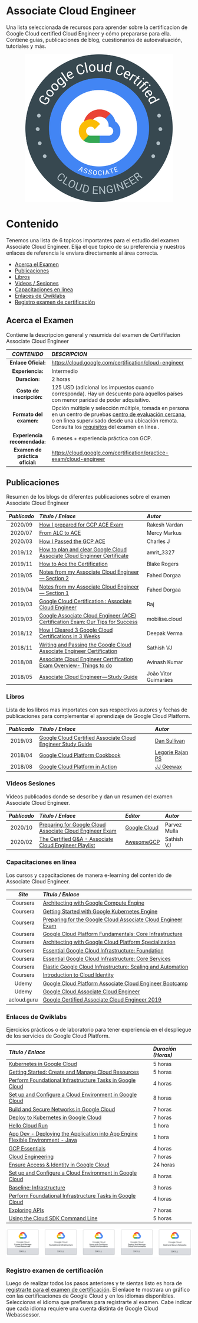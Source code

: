 # Associate Cloud Engineer


Una lista seleccionada de recursos para aprender sobre la certificacion de Google Cloud certified Cloud Engineer y cómo prepararse para ella. Contiene guías, publicaciones de blog, cuestionarios de autoevaluación, tutoriales y más.

<div align="center"> 
  
   ![alt text](imagenes/Associate-Cloud-Engineer.png "Associate Cloud Engineer")
</div>

# Contenido

Tenemos una lista de 6 topicos importantes para el estudio del examen Associate Cloud Engineer. Elija el que topico de su preferencia y nuestros enlaces de referencia le enviara directamente al área correcta.

- [Acerca el Examen ](#Acerca-el-Examen )
- [Publicaciones](#Publicaciones)
- [Libros](#Libros)
- [Videos / Sesiones](#Videos-Sesiones)
- [Capacitaciones en línea](#Capacitaciones-en-línea)
- [Enlaces de Qwiklabs](#Enlaces-de-Qwiklabs)
- [Registro examen de certificación](#Registro-examen-de-certificación)


## Acerca el Examen 
Contiene la descripcion general y resumida del examen de Certififacion Associate Cloud Engineer
<div align="center"> 

|***CONTENIDO*** | ***DESCRIPCION***|
| :---:|    :---      |
| **Enlace Oficial:** | https://cloud.google.com/certification/cloud-engineer | 
| **Experiencia:** | Intermedio | 
| **Duracion:** | 2 horas | 
| **Costo de inscripción:** | 125 USD (adicional los impuestos cuando corresponda). Hay un descuento para aquellos países con menor paridad de poder adquisitivo. | 
| **Formato del examen:** | Opción múltiple y selección múltiple, tomada en persona en un centro de pruebas [ centro de evaluación cercana](https://www.kryteriononline.com/Locate-Test-Center), o en línea supervisado desde una ubicación remota. Consulta los  [requisitos](https://www.webassessor.com/wa.do?page=certInfo&branding=GOOGLECLOUD&tabs=13) del examen en línea . | 
| **Experiencia recomendada:** | 6 meses + experiencia práctica con GCP. | 
| **Examen de práctica oficial:** | https://cloud.google.com/certification/practice-exam/cloud-engineer | 
</div>

## Publicaciones

Resumen de los blogs de diferentes publicaciones sobre el examen Associate Cloud Engineer

| ***Publicado*** | ***Título / Enlace*** | ***Autor*** |
| :---:         |     :---      |          :--- |
| 2020/09 | [How I prepared for GCP ACE Exam](https://rakeshvardan.hashnode.dev/how-i-prepared-for-google-cloud-certified-associate-cloud-engineer-exam) | Rakesh Vardan |
| 2020/07 | [From ALC to ACE](https://medium.com/@MercyMarkus/from-alc-to-google-certified-associate-cloud-engineer-b7e5707f9bf0) | Mercy Markus |
| 2020/03 | [How I Passed the GCP ACE](https://medium.com/@charles_j/how-i-passed-the-google-cloud-associate-engineer-certification-63a0fd932057) | Charles J |
| 2019/12 | [How to plan and clear Google Cloud Associate Cloud Enginner Certificate](http://www.legendshub.com/blog/2019/12/24/how-to-plan-and-clear-google-cloud-associate-certificate-legendshub-blog/) | amrit_3327 |
| 2019/11 | [How to Ace the Certification](https://telegraphhillsoftware.com/google-cloud-certification-ace/) | Blake Rogers |
| 2019/05 | [Notes from my Associate Cloud Engineer — Section 2](https://medium.com/@fahed.dorgaa/notes-from-my-google-cloud-associate-cloud-engineer-section-2-5469797b1079) | Fahed Dorgaa |
| 2019/04 | [Notes from my Associate Cloud Engineer — Section 1](https://medium.com/@fahed.dorgaa/i-have-passed-the-associate-cloud-engineer-exam-373076d07288) | Fahed Dorgaa |
| 2019/03 | [Google Cloud Certification : Associate Cloud Engineer](https://medium.com/devopslinks/google-cloud-certification-associate-cloud-engineer-dc25765a23e2) | Raj |
| 2019/03 | [Google Associate Cloud Engineer (ACE) Certification Exam: Our Tips for Success](https://www.mobilise.cloud/blog/google-associate-cloud-engineer-exam) | mobilise.cloud |
| 2018/12 | [How I Cleared 3 Google Cloud Certifications in 3 Weeks](https://medium.com/@yesdeepakverma/how-i-cleared-all-3-google-cloud-certifications-in-3-weeks-f5591aa22572) | Deepak Verma | 
| 2018/11 | [Writing and Passing the Google Cloud Associate Engineer Certification](https://medium.com/@sathishvj/writing-and-passing-the-google-cloud-associate-engineer-certification-a60c2f6d99c2) | Sathish VJ |
| 2018/08 | [Associate Cloud Engineer Certification Exam Overview- Things to do](https://medium.com/@achilleslinux/associate-cloud-engineer-certification-exam-overview-things-to-do-466c7b9a2885) | Avinash Kumar |
| 2018/05 | [Associate Cloud Engineer — Study Guide](https://medium.com/@joaovitor/associate-cloud-engineer-study-guide-cf7e74da1bb6) | João Vitor Guimarães |

### Libros

Lista de los libros mas importates con sus respectivos autores y fechas de publicaciones para complementar el aprendizaje de Google Cloud Platform.

| ***Publicado*** | ***Título / Enlace*** | ***Autor*** |
| :---:         |     :---     |       :--- |
|2019/03 | [Google Cloud Certified Associate Cloud Engineer Study Guide](https://www.google.com/search?q=official+google+cloud+certified+associate+cloud+engineer+study+guide) | [Dan Sullivan](https://www.google.com/search?sa=X&biw=1536&bih=731&sxsrf=ALeKk02b_f2l0dihSFstzyHnaJpovXxgzA:1605549031345&q=Dan+Sullivan&stick=H4sIAAAAAAAAAOPgE-LVT9c3NMwwqMwpyqsoUOIBc8uys4tNjMq0ZLKTrfST8vOz9cuLMktKUvPiy_OLsq0SS0sy8osWsfK4JOYpBJfm5GSWJebtYGUEAGivc-JPAAAA&ved=2ahUKEwiqzrqd0IftAhVrIbkGHSHgAbgQmxMoATAYegQIExAD) |
|2018/04 | [Google Cloud Platform Cookbook](https://www.google.com/search?q=Google+Cloud+Platform+Cookbook+by+Legorie+Rajan+PS) |[Legorie Rajan PS](https://www.google.com/search?sa=X&biw=1536&bih=731&sxsrf=ALeKk00DU0aXfKr-3JXeQvwSb_8mfM6eWg:1605548936281&q=Legorie+Rajan&stick=H4sIAAAAAAAAAOPgE-LVT9c3NEzPMEuqMC8xUIJys5OyTYrLi7RkspOt9JPy87P1y4syS0pS8-LL84uyrRJLSzLyixax8vqkpucXZaYqBCVmJebtYGUEAC-gW55RAAAA&ved=2ahUKEwihspDwz4ftAhX9JrkGHY0-D3oQmxMoATAYegQIFBAD&cshid=1605549059640179)  |
|2018/08 | [Google Cloud Platform in Action](https://www.google.com/search?q=Google+Cloud+Platform+in+Action+JJ+Geewax) |[JJ Geewax](https://www.google.com/search?sa=X&biw=1536&bih=731&sxsrf=ALeKk016K9ih0qCzNLiVMhdAjq4uphBinA:1605549138155&q=JJ+Geewax&stick=H4sIAAAAAAAAAOPgE-LVT9c3NEw2tcwuNC5IU4Jw0wyNsoqLSjK0ZLKTrfST8vOz9cuLMktKUvPiy_OLsq0SS0sy8osWsXJ6eSm4p6aWJ1bsYGUEAPptTitNAAAA&ved=2ahUKEwjQ67HQ0IftAhVsL7kGHb2SDfQQmxMoATAZegQIERAD)  |

### Videos Sesiones

Videos publicados donde se describe y dan un resumen del examen Associate Cloud Engineer.

| ***Publicado*** | ***Título / Enlace*** | ***Editor*** | ***Autor*** |
| :---:         |     :---     |     :---       |          :--- |
|2020/10 | [Preparing for Google Cloud Associate Cloud Engineer Exam](https://youtu.be/RbIbS0YMFs4) |  [Google Cloud](https://www.youtube.com/channel/UCTMRxtyHoE3LPcrl-kT4AQQ)| Parvez Mulla |
|2020/02 | [The Certified Q&A - Associate Cloud Engineer Playlist](https://www.youtube.com/watch?v=MESzvFfGhN8&list=PLQMsfKRZZviRwqJwNmh1eAWnRMvlrk40x) | [AwesomeGCP](https://www.youtube.com/channel/UCIGDDqu5DzlaaC4XzXj_4-A)| Sathish VJ |

### Capacitaciones en línea

Los cursos y capacitaciones de manera e-learning del contenido de Associate Cloud Engineer.

| ***Site*** | ***Título / Enlace*** |
| :---:         |     :---      |
| Coursera | [Architecting with Google Compute Engine](https://www.coursera.org/specializations/gcp-architecture) |
| Coursera | [Getting Started with Google Kubernetes Engine](https://www.coursera.org/learn/google-kubernetes-engine?) |
| Coursera | [Preparing for the Google Cloud Associate Cloud Engineer Exam](https://www.coursera.org/learn/preparing-cloud-associate-cloud-engineer-exam) |
| Coursera | [Google Cloud Platform Fundamentals: Core Infrastructure](https://www.coursera.org/learn/gcp-fundamentals) |
| Coursera | [Architecting with Google Cloud Platform Specialization](https://www.coursera.org/specializations/gcp-architecture) |
| Coursera | [Essential Google Cloud Infrastructure: Foundation](https://www.coursera.org/learn/gcp-infrastructure-foundation) |
| Coursera | [Essential Google Cloud Infrastructure: Core Services](https://www.coursera.org/learn/gcp-infrastructure-core-services) |
| Coursera | [Elastic Google Cloud Infrastructure: Scaling and Automation](https://www.coursera.org/learn/gcp-infrastructure-scaling-automation) |
| Coursera | [Introduction to Cloud Identity](https://www.coursera.org/learn/cloud-identity) |
| Udemy | [Google Cloud Platform Associate Cloud Engineer Bootcamp](https://www.udemy.com/google-cloud-platform-associate-cloud-engineer-bootcamp/) |
| Udemy | [Google Cloud Associate Cloud Engineer](https://www.udemy.com/google-certified-associate-cloud-engineer/?couponCode=GCPFREELY) |
| acloud.guru | [Google Certified Associate Cloud Engineer 2019](https://acloud.guru/learn/gcp-certified-associate-cloud-engineer)| 


### Enlaces de Qwiklabs

Ejercicios prácticos o de laboratorio para tener experiencia en el despliegue de los servicios de Google Cloud Platform.

| ***Título / Enlace*** | ***Duración (Horas)*** |
|     :---      |     :---      |
|[Kubernetes in Google Cloud](https://google.qwiklabs.com/quests/29) |5 horas | 
|[Getting Started: Create and Manage Cloud Resources](https://google.qwiklabs.com/quests/120?utm_source=google&utm_medium=website&utm_campaign=certpath-ace) | 5 horas | 
|[Perform Foundational Infrastructure Tasks in Google Cloud](https://google.qwiklabs.com/quests/118?utm_source=google&utm_medium=website&utm_campaign=certpath-ace) | 4 horas | 
|[Set up and Configure a Cloud Environment in Google Cloud](https://google.qwiklabs.com/quests/119?utm_source=google&utm_medium=website&utm_campaign=certpath-ace) | 8 horas | 
|[Build and Secure Networks in Google Cloud](https://google.qwiklabs.com/quests/128?utm_source=google&utm_medium=website&utm_campaign=certpath-ace) | 7 horas | 
|[Deploy to Kubernetes in Google Cloud](https://google.qwiklabs.com/quests/116?utm_source=google&utm_medium=website&utm_campaign=certpath-ace) | 7 horas | 
|[Hello Cloud Run](https://google.qwiklabs.com/focuses/5162?catalog_rank=%7B%22rank%22%3A1%2C%22num_filters%22%3A0%2C%22has_search%22%3Atrue%7D&parent=catalog&search_id=4763270)| 1 hora | 
|[App Dev - Deploying the Application into App Engine Flexible Environment - Java](https://google.qwiklabs.com/focuses/1060?catalog_rank=%7B%22rank%22%3A1%2C%22num_filters%22%3A0%2C%22has_search%22%3Atrue%7D&parent=catalog&search_id=476247)| 1 hora | 
| [GCP Essentials](https://google.qwiklabs.com/quests/23) | 4 horas | 
| [Cloud Engineering](https://www.qwiklabs.com/quests/66) | 7 horas |
| [Ensure Access & Identity in Google Cloud](https://www.qwiklabs.com/quests/150) | 24 horas | 
| [Set up and Configure a Cloud Environment in Google Cloud](https://www.qwiklabs.com/quests/119) | 8 horas | 
| [Baseline: Infrastructure](https://www.qwiklabs.com/quests/33) | 3 horas | 
| [Perform Foundational Infrastructure Tasks in Google Cloud](https://www.qwiklabs.com/quests/118) | 4 horas | 
| [Exploring APIs](https://www.qwiklabs.com/quests/54) | 7 horas | 
| [Using the Cloud SDK Command Line](https://www.qwiklabs.com/quests/95) | 5 horas |
<div align="center"> 
  
   ![alt text](imagenes/qwiklabs.png "Credenciales Qwiklabs")
</div>

### Registro examen de certificación

Luego de realizar todos los pasos anteriores y te sientas listo es hora de [regístrarte para el examen de certificación](https://cloud.google.com/certification/register/). El enlace te mostrara un gráfico con las certificaciones de Google Cloud y en los idiomas disponibles. Seleccionas el idioma que prefieras para registrarte al examen. Cabe indicar que cada idioma requiere una cuenta distinta de Google Cloud Webassessor.
